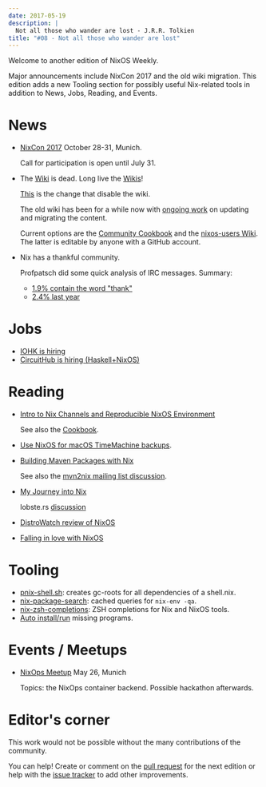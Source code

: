 ```yaml
---
date: 2017-05-19
description: |
  Not all those who wander are lost - J.R.R. Tolkien
title: "#08 - Not all those who wander are lost"
---
```


Welcome to another edition of NixOS Weekly.

Major announcements include NixCon 2017 and the old wiki migration. This
edition adds a new Tooling section for possibly useful Nix-related tools
in addition to News, Jobs, Reading, and Events.

# News

- [NixCon 2017](http://nixcon2017.org/) October 28-31, Munich.

  Call for participation is open until July 31.

- The [Wiki](https://nixos.org/nixos/wiki.html) is dead. Long live the
  [Wikis](https://github.com/nixos-users/wiki/wiki)!

  [This](https://github.com/NixOS/nixos-org-configurations/pull/30) is
  the change that disable the wiki.

  The old wiki has been for a while now with [ongoing
  work](https://github.com/NixOS/nixpkgs/milestone/8) on updating and
  migrating the content.

  Current options are the [Community
  Cookbook](https://nix-cookbook.readthedocs.io/en/latest/index.html)
  and the [nixos-users
  Wiki](https://github.com/nixos-users/wiki/wiki). The latter is
  editable by anyone with a GitHub account.

- Nix has a thankful community.

  Profpatsch did some quick analysis of IRC messages. Summary:

  - [1.9% contain the word
    \"thank\"](https://twitter.com/Profpatsch/status/862303014601846784)
  - [2.4% last
    year](https://twitter.com/grhmc/status/862304182002479105)

# Jobs

- [IOHK is hiring](https://iohk.io/careers/#fk06gld)
- [CircuitHub is hiring
  (Haskell+NixOS)](https://circuithub.com/careers/haskellers#block-27f97af4532dee9c4127)

# Reading

- [Intro to Nix Channels and Reproducible NixOS
  Environment](http://matrix.ai/2017/03/13/intro-to-nix-channels-and-reproducible-nixos-environment/)

  See also the
  [Cookbook](http://nix-cookbook.readthedocs.io/en/latest/faq.html#how-to-pin-nixpkgs-to-a-specific-commit-branch).

- [Use NixOS for macOS TimeMachine
  backups](http://grahamc.com/blog/timemachine-backups-linux-nixos).

- [Building Maven Packages with
  Nix](https://ww.telent.net/2017/5/10/building_maven_packages_with_nix)

  See also the [mvn2nix mailing list
  discussion](https://mailman.science.uu.nl/pipermail/nix-dev/2017-May/023677.html).

- [My Journey into
  Nix](https://adelbertc.github.io/posts/2017-04-03-nix-journey.html)

  lobste.rs
  [discussion](https://lobste.rs/s/nw8luo/my_journey_into_nix)

- [DistroWatch review of
  NixOS](https://distrowatch.com/weekly.php?issue=20170515)

- [Falling in love with
  NixOS](https://medium.com/@GauthierPLM/falling-in-love-with-nixos-36db4e50171e)

# Tooling

- [pnix-shell.sh](https://gist.github.com/aherrmann/51b56283f9ed5853747908fbab907316):
  creates gc-roots for all dependencies of a shell.nix.
- [nix-package-search](https://gist.github.com/olejorgenb/0c3bafa3c7b63d1a2f83ee13582de7b9/):
  cached queries for `nix-env -qa`.
- [nix-zsh-completions](https://github.com/spwhitt/nix-zsh-completions):
  ZSH completions for Nix and NixOS tools.
- [Auto
  install/run](https://mailman.science.uu.nl/pipermail/nix-dev/2017-May/023569.html)
  missing programs.

# Events / Meetups

- [NixOps
  Meetup](https://www.meetup.com/Munich-NixOS-Meetup/events/239835348/)
  May 26, Munich

  Topics: the NixOps container backend. Possible hackathon afterwards.

# Editor\'s corner

This work would not be possible without the many contributions of the
community.

You can help! Create or comment on the [pull
request](https://github.com/NixOS/nixos-weekly/pulls) for the next
edition or help with the [issue
tracker](https://github.com/NixOS/nixos-weekly/issues) to add other
improvements.
